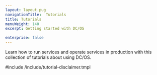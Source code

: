 ```yaml
---
layout: layout.pug
navigationTitle:  Tutorials
title: Tutorials
menuWeight: 140
excerpt: Getting started with DC/OS 

enterprise: false
---
```


Learn how to run services and operate services in production with this collection of tutorials about using DC/OS.

#include /include/tutorial-disclaimer.tmpl

